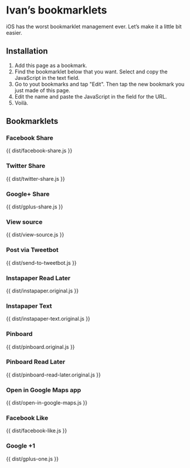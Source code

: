 # Ivan’s bookmarklets

iOS has the worst bookmarklet management ever. Let’s make it a little bit easier.

## Installation

1. Add this page as a bookmark.
2. Find the bookmarklet below that you want. Select and copy the JavaScript in the text field.
3. Go to yout bookmarks and tap "Edit". Then tap the new bookmark you just made of this page. 
4. Edit the name and paste the JavaScript in the field for the URL.
5. Voilà.

## Bookmarklets

### Facebook Share

{{ dist/facebook-share.js }}

### Twitter Share

{{ dist/twitter-share.js }}

### Google+ Share

{{ dist/gplus-share.js }}

### View source

{{ dist/view-source.js }}

### Post via Tweetbot

{{ dist/send-to-tweetbot.js }}

### Instapaper Read Later

{{ dist/instapaper.original.js }}

### Instapaper Text

{{ dist/instapaper-text.original.js }}

### Pinboard

{{ dist/pinboard.original.js }}

### Pinboard Read Later

{{ dist/pinboard-read-later.original.js }}

### Open in Google Maps app

{{ dist/open-in-google-maps.js }}

### Facebook Like

{{ dist/facebook-like.js }}

### Google +1

{{ dist/gplus-one.js }}
